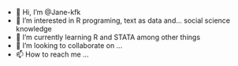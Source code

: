 - 👋 Hi, I’m @Jane-kfk
- 👀 I’m interested in R programing, text as data and... social science knowledge 
- 🌱 I’m currently learning R and STATA among other things 
- 💞️ I’m looking to collaborate on ... 
- 📫 How to reach me ...

<!---
Jane-kfk/Jane-kfk is a ✨ special ✨ repository because its `README.md` (this file) appears on your GitHub profile.
You can click the Preview link to take a look at your changes.
--->
